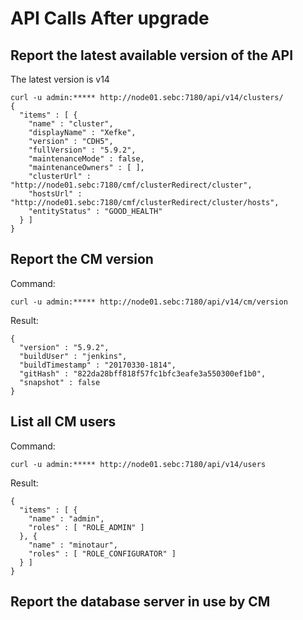# API Calls After upgrade

## Report the latest available version of the API
The latest version is v14
```
curl -u admin:***** http://node01.sebc:7180/api/v14/clusters/
{
  "items" : [ {
    "name" : "cluster",
    "displayName" : "Xefke",
    "version" : "CDH5",
    "fullVersion" : "5.9.2",
    "maintenanceMode" : false,
    "maintenanceOwners" : [ ],
    "clusterUrl" : "http://node01.sebc:7180/cmf/clusterRedirect/cluster",
    "hostsUrl" : "http://node01.sebc:7180/cmf/clusterRedirect/cluster/hosts",
    "entityStatus" : "GOOD_HEALTH"
  } ]
}
```

## Report the CM version
Command:
```
curl -u admin:***** http://node01.sebc:7180/api/v14/cm/version
```

Result:
```
{
  "version" : "5.9.2",
  "buildUser" : "jenkins",
  "buildTimestamp" : "20170330-1814",
  "gitHash" : "822da28bff818f57fc1bfc3eafe3a550300ef1b0",
  "snapshot" : false
}
```

## List all CM users
Command:
```
curl -u admin:***** http://node01.sebc:7180/api/v14/users
```

Result:
```
{
  "items" : [ {
    "name" : "admin",
    "roles" : [ "ROLE_ADMIN" ]
  }, {
    "name" : "minotaur",
    "roles" : [ "ROLE_CONFIGURATOR" ]
  } ]
}
```

## Report the database server in use by CM
